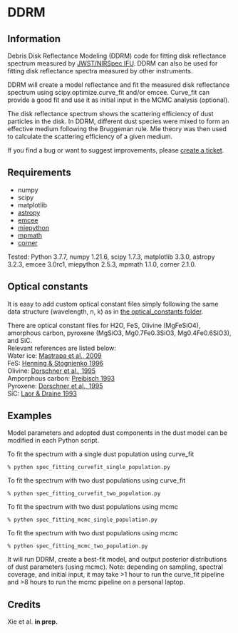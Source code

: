 # DDRM

Information
-----------
Debris Disk Reflectance Modeling (DDRM) code for fitting disk reflectance spectrum measured by [JWST/NIRSpec IFU](https://jwst-docs.stsci.edu/jwst-near-infrared-spectrograph#gsc.tab=0). DDRM can also be used for fitting disk reflectance spectra measured by other instruments.  

DDRM will create a model reflectance and fit the measured disk reflectance spectrum using scipy.optimize.curve_fit and/or emcee. Curve_fit can provide a good fit and use it as initial input in the MCMC analysis (optional). 

The disk reflectance spectrum shows the scattering efficiency of dust particles in the disk. In DDRM, different dust species were mixed to form an effective medium following the Bruggeman rule. Mie theory was then used to calculate the scattering efficiency of a given medium.

If you find a bug or want to suggest improvements, please [create a ticket](https://github.com/ChenXie-astro/DDRM/issues).


Requirements
------------
  - numpy
  - scipy
  - matplotlib
  - [astropy](https://www.astropy.org)
  - [emcee](https://emcee.readthedocs.io/en/stable/)
  - [miepython](https://miepython.readthedocs.io/en/latest/)
  - [mpmath](https://mpmath.org)
  - [corner](https://corner.readthedocs.io/en/latest/)

Tested: Python 3.7.7, numpy 1.21.6, scipy 1.7.3, matplotlib 3.3.0, astropy 3.2.3, emcee 3.0rc1, miepython 2.5.3, mpmath 1.1.0, corner 2.1.0.

Optical constants
--------
It is easy to add custom optical constant files simply following the same data structure (wavelength, n, k) as in [the optical_constants folder](https://github.com/ChenXie-astro/DDRM/optical_constants).

There are optical constant files for H2O, FeS, Olivine (MgFeSiO4), amorphous carbon, pyroxene (MgSiO3, Mg0.7Fe0.3SiO3, Mg0.4Fe0.6SiO3), and SiC.\
Relevant references are listed below:\
Water ice: [Mastrapa et al., 2009](https://ui.adsabs.harvard.edu/abs/2009ApJ...701.1347M/abstract)\
FeS: [Henning & Stognienko 1996](https://ui.adsabs.harvard.edu/abs/1996A&A...311..291H)\
Olivine: [Dorschner et al., 1995](https://ui.adsabs.harvard.edu/abs/1995A&A...300..503D)\
Amporphous carbon: [Preibisch 1993](https://ui.adsabs.harvard.edu/abs/1993A&A...279..577P)\
Pyroxene: [Dorschner et al., 1995](https://ui.adsabs.harvard.edu/abs/1995A&A...300..503D)\
SiC: [Laor & Draine 1993](https://ui.adsabs.harvard.edu/abs/1993ApJ...402..441L)


Examples
--------
Model parameters and adopted dust components in the dust model can be modified in each Python script. 

To fit the spectrum with a single dust population using curve_fit
```
% python spec_fitting_curvefit_single_population.py
```
To fit the spectrum with two dust populations using curve_fit
```
% python spec_fitting_curvefit_two_population.py
```
To fit the spectrum with two dust populations using mcmc
```
% python spec_fitting_mcmc_single_population.py
```
To fit the spectrum with two dust populations using mcmc
```
% python spec_fitting_mcmc_two_population.py
```

It will run DDRM, create a best-fit model, and output posterior distributions of dust parameters (using mcmc).
Note: depending on sampling, spectral coverage, and initial input, it may take >1 hour to run the curve_fit pipeline and >8 hours to run the mcmc pipeline on a personal laptop.

Credits
-------
Xie et al. **in prep.**

